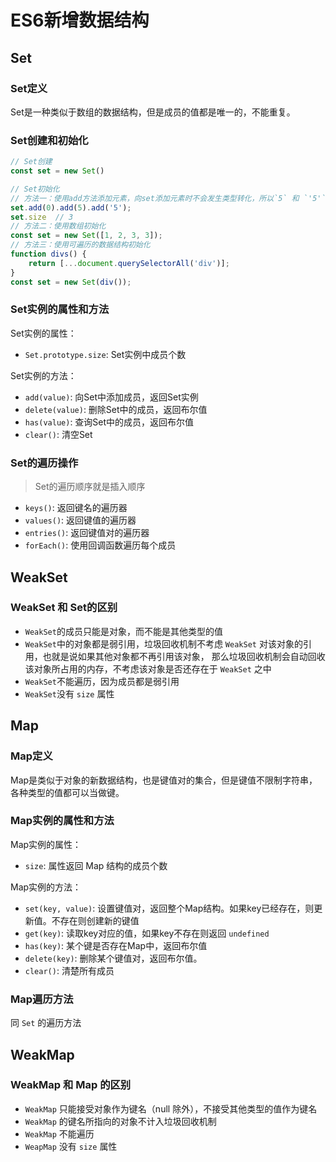 # ES6新增数据结构

## Set

### Set定义

Set是一种类似于数组的数据结构，但是成员的值都是唯一的，不能重复。

### Set创建和初始化

``` js
// Set创建
const set = new Set()

// Set初始化
// 方法一：使用add方法添加元素，向set添加元素时不会发生类型转化，所以`5` 和 `'5'` 是两个不同的值
set.add(0).add(5).add('5');
set.size  // 3
// 方法二：使用数组初始化
const set = new Set([1, 2, 3, 3]);
// 方法三：使用可遍历的数据结构初始化
function divs() {
    return [...document.querySelectorAll('div')];
}
const set = new Set(div());
```

### Set实例的属性和方法

Set实例的属性：

+ `Set.prototype.size`: Set实例中成员个数

Set实例的方法：

+ `add(value)`: 向Set中添加成员，返回Set实例
+ `delete(value)`: 删除Set中的成员，返回布尔值
+ `has(value)`: 查询Set中的成员，返回布尔值
+ `clear()`: 清空Set

### Set的遍历操作

> Set的遍历顺序就是插入顺序

+ `keys()`: 返回键名的遍历器
+ `values()`: 返回键值的遍历器
+ `entries()`: 返回键值对的遍历器
+ `forEach()`: 使用回调函数遍历每个成员

## WeakSet

### WeakSet 和 Set的区别

+ `WeakSet`的成员只能是对象，而不能是其他类型的值
+ `WeakSet`中的对象都是弱引用，垃圾回收机制不考虑 `WeakSet` 对该对象的引用，也就是说如果其他对象都不再引用该对象，
那么垃圾回收机制会自动回收该对象所占用的内存，不考虑该对象是否还存在于 `WeakSet` 之中
+ `WeakSet`不能遍历，因为成员都是弱引用
+ `WeakSet`没有 `size` 属性

## Map

### Map定义

Map是类似于对象的新数据结构，也是键值对的集合，但是键值不限制字符串，各种类型的值都可以当做键。

### Map实例的属性和方法

Map实例的属性：

+ `size`: 属性返回 Map 结构的成员个数

Map实例的方法：

+ `set(key, value)`: 设置键值对，返回整个Map结构。如果key已经存在，则更新值。不存在则创建新的键值
+ `get(key)`: 读取key对应的值，如果key不存在则返回 `undefined`
+ `has(key)`: 某个键是否存在Map中，返回布尔值
+ `delete(key)`: 删除某个键值对，返回布尔值。
+ `clear()`: 清楚所有成员

### Map遍历方法

同 `Set` 的遍历方法

## WeakMap

### WeakMap 和 Map 的区别

+ `WeakMap` 只能接受对象作为键名（null 除外），不接受其他类型的值作为键名
+ `WeakMap` 的键名所指向的对象不计入垃圾回收机制
+ `WeakMap` 不能遍历
+ `WeapMap` 没有 `size` 属性
